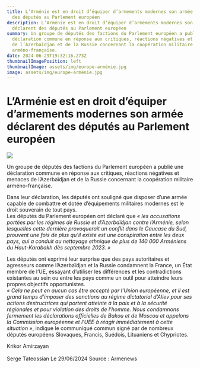 ```yaml
---
title: L’Arménie est en droit d’équiper d’armements modernes son armée déclarent
  des députés au Parlement européen
description: L’Arménie est en droit d’équiper d’armements modernes son armée
  déclarent des députés au Parlement européen
summary: Un groupe de députés des factions du Parlement européen a publié une
  déclaration commune en réponse aux critiques, réactions négatives et menaces
  de l’Azerbaïdjan et de la Russie concernant la coopération militaire
  arméno-française.
date: 2024-06-29T19:32:16.273Z
thumbnailImagePosition: left
thumbnailImage: assets/img/europe-arménie.jpg
image: assets/img/europe-arménie.jpg
---
```

<!--StartFragment-->

# L’Arménie est en droit d’équiper d’armements modernes son armée déclarent des députés au Parlement européen

![](https://www.armenews.com/IMG/arton117402.jpg)

Un groupe de députés des factions du Parlement européen a publié une déclaration commune en réponse aux critiques, réactions négatives et menaces de l’Azerbaïdjan et de la Russie concernant la coopération militaire arméno-française.

Dans leur déclaration, les députés ont souligné que disposer d’une armée capable de combattre et dotée d’équipements militaires modernes est le droit souverain de tout pays.\
Les députés du Parlement européen ont déclaré que *« les accusations portées par les régimes de Russie et d’Azerbaïdjan contre l’Arménie, selon lesquelles cette dernière provoquerait un conflit dans le Caucase du Sud, prouvent une fois de plus qu’il existe est une conspiration entre les deux pays, qui a conduit au nettoyage ethnique de plus de 140 000 Arméniens du Haut-Karabakh dès septembre 2023. »*

Les députés ont exprimé leur surprise que des pays autoritaires et agresseurs comme l’Azerbaïdjan et la Russie condamnent la France, un État membre de l’UE, essayant d’utiliser les différences et les contradictions existantes au sein ou entre les pays comme un outil pour atteindre leurs propres objectifs opportunistes.\
*« Cela ne peut en aucun cas être accepté par l’Union européenne, et il est grand temps d’imposer des sanctions au régime dictatorial d’Aliev pour ses actions destructrices qui portent atteinte à la paix et à la sécurité régionales et pour violation des droits de l’homme. Nous condamnons fermement les déclarations officielles de Bakou et de Moscou et appelons la Commission européenne et l’UEE à réagir immédiatement à cette situation »*, indique le communiqué commun signé par de nombreux députés européens Slovaques, Francis, Suédois, Lituaniens et Chypriotes.

Krikor Amirzayan\
\
S﻿erge Tateossian Le 29/06/2024    Source : Armenews